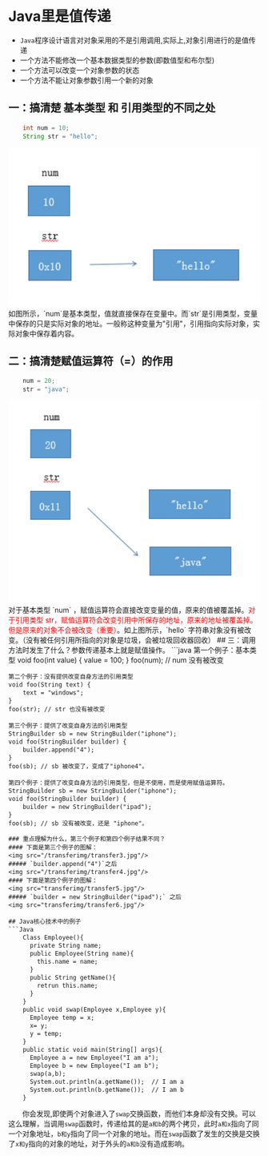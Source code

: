 # Java里是值传递
* `Java`程序设计语言对对象采用的不是引用调用,实际上,对象引用进行的是值传递
* 一个方法不能修改一个基本数据类型的参数(即数值型和布尔型)
* 一个方法可以改变一个对象参数的状态
* 一个方法不能让对象参数引用一个新的对象

## 一：搞清楚 基本类型 和 引用类型的不同之处
```Java
    int num = 10;
    String str = "hello";
```
<img src="transferimg/transfer1.jpg"/>
　　如图所示，`num`是基本类型，值就直接保存在变量中。而`str`是引用类型，变量中保存的只是实际对象的地址。一般称这种变量为"引用"，引用指向实际对象，实际对象中保存着内容。

## 二：搞清楚赋值运算符（=）的作用
```java
    num = 20;
    str = "java";
```
<img src="transferimg/transfer2.jpg"/>
　　对于基本类型 `num` ，赋值运算符会直接改变变量的值，原来的值被覆盖掉。<font color=red>对于引用类型 str，赋值运算符会改变引用中所保存的地址，原来的地址被覆盖掉。但是原来的对象不会被改变（重要）</font>。如上图所示，`hello` 字符串对象没有被改变。（没有被任何引用所指向的对象是垃圾，会被垃圾回收器回收）
## 三：调用方法时发生了什么？参数传递基本上就是赋值操作。
```java
    第一个例子：基本类型
    void foo(int value) {
        value = 100;
    }
    foo(num); // num 没有被改变

    第二个例子：没有提供改变自身方法的引用类型
    void foo(String text) {
        text = "windows";
    }
    foo(str); // str 也没有被改变

    第三个例子：提供了改变自身方法的引用类型
    StringBuilder sb = new StringBuilder("iphone");
    void foo(StringBuilder builder) {
        builder.append("4");
    }
    foo(sb); // sb 被改变了，变成了"iphone4"。

    第四个例子：提供了改变自身方法的引用类型，但是不使用，而是使用赋值运算符。
    StringBuilder sb = new StringBuilder("iphone");
    void foo(StringBuilder builder) {
        builder = new StringBuilder("ipad");
    }
    foo(sb); // sb 没有被改变，还是 "iphone"。
```
### 重点理解为什么，第三个例子和第四个例子结果不同？  
#### 下面是第三个例子的图解： 
<img src="/transferimg/transfer3.jpg"/> 
##### `builder.append("4")`之后
<img src="/transferimg/transfer4.jpg"/>
#### 下面是第四个例子的图解：
<img src="transferimg/transfer5.jpg"/>
##### `builder = new StringBuilder("ipad");` 之后
<img src="transferimg/transfer6.jpg"/>

## Java核心技术中的例子
```Java
    Class Employee(){
      private String name;
      public Employee(String name){
        this.name = name;
      }
      public String getName(){
        retrun this.name;
      }
    }
    public void swap(Employee x,Employee y){
      Employee temp = x;
      x= y;
      y = temp;
    }
    public static void main(String[] args){
      Employee a = new Employee("I am a");
      Employee b = new Employee("I am b");
      swap(a,b);
      System.out.println(a.getName());  // I am a
      System.out.println(b.getName());  // I am b
    }

```
　　你会发现,即使两个对象进入了`swap`交换函数，而他们本身却没有交换。可以这么理解，当调用`swap`函数时，传递给其的是`a和b`的两个拷贝，此时`a和x`指向了同一个对象地址，`b和y`指向了同一个对象的地址。而在`swap`函数了发生的交换是交换了`x和y`指向的对象的地址，对于外头的`a和b`没有造成影响。
